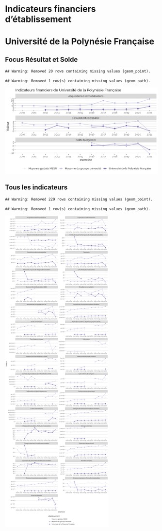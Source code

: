 Indicateurs financiers d’établissement
================

# Université de la Polynésie Française

## Focus Résultat et Solde

    ## Warning: Removed 20 rows containing missing values (geom_point).

    ## Warning: Removed 1 row(s) containing missing values (geom_path).

![](université_de_la_polynésie_française_files/figure-gfm/etab.focus-1.png)<!-- -->

## Tous les indicateurs

    ## Warning: Removed 229 rows containing missing values (geom_point).

    ## Warning: Removed 1 row(s) containing missing values (geom_path).

![](université_de_la_polynésie_française_files/figure-gfm/etab-1.png)<!-- -->
